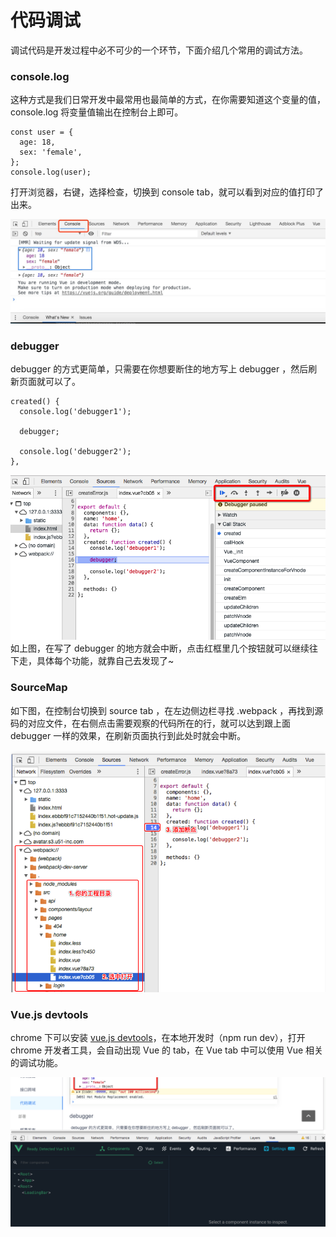 # 代码调试

调试代码是开发过程中必不可少的一个环节，下面介绍几个常用的调试方法。

### console.log
这种方式是我们日常开发中最常用也最简单的方式，在你需要知道这个变量的值，console.log 将变量值输出在控制台上即可。
```
const user = {
  age: 18,
  sex: 'female',
};
console.log(user);
```
打开浏览器，右键，选择检查，切换到 console tab，就可以看到对应的值打印了出来。

![](image/1595926124312.jpg)


### debugger
debugger 的方式更简单，只需要在你想要断住的地方写上 debugger ，然后刷新页面就可以了。
```
created() {
  console.log('debugger1');

  debugger;
  
  console.log('debugger2');
},
```
![](image/202881f177.png)
如上图，在写了 debugger 的地方就会中断，点击红框里几个按钮就可以继续往下走，具体每个功能，就靠自己去发现了~

### SourceMap
如下图，在控制台切换到 source tab ，在左边侧边栏寻找 .webpack ，再找到源码的对应文件，在右侧点击需要观察的代码所在的行，就可以达到跟上面 debugger 一样的效果，在刷新页面执行到此处时就会中断。

![](image/9156fb277c.png)

### Vue.js devtools
chrome 下可以安装 [vue.js devtools](https://chrome.google.com/webstore/detail/vuejs-devtools/nhdogjmejiglipccpnnnanhbledajbpd)，在本地开发时（npm run dev），打开 chrome 开发者工具，会自动出现 Vue 的 tab，在 Vue tab 中可以使用 Vue 相关的调试功能。

![](image/2756d4957b.png)